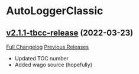 # AutoLoggerClassic

## [v2.1.1-tbcc-release](https://github.com/cloudbells/AutoLoggerClassic/tree/v2.1.1-tbcc-release) (2022-03-23)
[Full Changelog](https://github.com/cloudbells/AutoLoggerClassic/compare/v2.1.0-tbcc-release...v2.1.1-tbcc-release) [Previous Releases](https://github.com/cloudbells/AutoLoggerClassic/releases)

- Updated TOC number  
- Added wago source (hopefully)  
